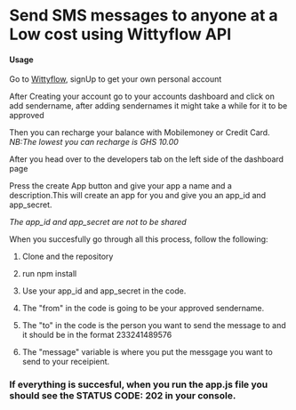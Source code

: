 <h1>Send SMS messages to anyone at a Low cost using Wittyflow API</h1>

<h4>Usage</h4>

<p>Go to <a href= "https://wittyflow.com/">Wittyflow</a>, signUp to get your own personal account</P>
<p>After Creating your account go to your accounts dashboard and click on add sendername, after adding sendernames it might take a while for it to be approved</P>
<p>Then you can recharge your balance with Mobilemoney or Credit Card. <em>NB:The lowest you can recharge is GHS 10.00</em></p>
<p>After you head over to the developers tab on the left side of the dashboard page</p>
<P>Press the create App button and give your app a name and a description.This will create an app for you and give you an app_id and app_secret.</P>
<p><em>The app_id and app_secret are not to be shared</em></p>
<p>When you succesfully go through all this process, follow the following:</p>
<ol>
  <li><p>Clone and the repository</p></li>
  <li><p>run npm install</p></li>
  <li><p>Use your app_id and app_secret in the code.</p></li>
  <li><p>The "from" in the code is going to be your approved sendername.</p></li>
  <li><p>The "to" in the code is the person you want to send the message to and it should be in the format 233241489576</p></li>
  <li><p>The "message" variable is where you put the messgage you want to send to your receipient.</p></li>
</ol>

<h3><p>If everything is succesful, when you run the app.js file you should see the STATUS CODE: 202  in your console.</p></h3>
